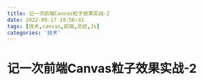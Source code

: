 ```yaml
---
title: 记一次前端Canvas粒子效果实战-2
date: 2022-09-17 19:56:41
tags: [技术,canvas,前端,总结,Js]
categories: '技术'
---
```


# 记一次前端Canvas粒子效果实战-2